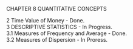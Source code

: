 CHAPTER 8 QUANTITATIVE CONCEPTS         

2 Time Value of Money - Done.       
3 DESCRIPTIVE STATISTICS - In Progress.        
  3.1 Measures of Frequency and Average - Done.        
  3.2 Measures of Dispersion - In Proress.             
